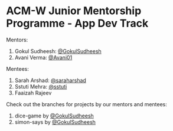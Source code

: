 <h1>ACM-W Junior Mentorship Programme - App Dev Track </h1>

Mentors: 
1. Gokul Sudheesh: [@GokulSudheesh](https://github.com/GokulSudheesh)
1. Avani Verma: [@Avani01](https://github.com/Avani01)

Mentees: 
1. Sarah Arshad: [@saraharshad](https://github.com/saraharshad)
2. Sstuti Mehra: [@sstuti](https://github.com/sstuti)
3. Faaizah Rajeev

Check out the branches for projects by our mentors and mentees: 
1. dice-game by [@GokulSudheesh](https://github.com/GokulSudheesh)
2. simon-says by [@GokulSudheesh](https://github.com/GokulSudheesh)
